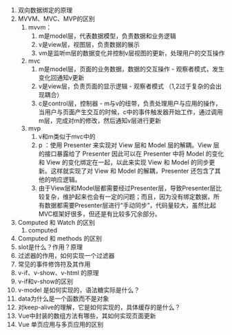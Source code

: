 1. 双向数据绑定的原理
2. MVVM、MVC、MVP的区别
   1. mvvm：
      1. m是model层，代表数据模型，负责数据和业务逻辑
      2. v是view层，视图层，负责数据的展示
      3. vm是监听m层的数据变化并控制v层视图的更新，处理用户的交互操作
   2. mvc
      1. m是model层，页面的业务数据，数据的交互操作 - 观察者模式，发生变化回通知v更新
      2. v是view层，负责页面的显示逻辑 - 观察者模式 （1,2过于复杂的会出现耦合）
      3. c是control层，控制器 - m与v的纽带，负责处理用户与应用的操作，当用户与页面产生交互的时候，c中的事件触发器开始工作，通过调用m层，完成对m的修改，然后通知v层进行更新
   3. mvp
      1. v和m类似于mvc中的
      2. p ：使用 Presenter 来实现对 View 层和 Model 层的解耦。View 层的接口暴露给了 Presenter 因此可以在 Presenter 中将 Model 的变化和 View 的变化绑定在一起，以此来实现 View 和 Model 的同步更新。这样就实现了对 View 和 Model 的解耦，Presenter 还包含了其他的响应逻辑。
      3. 由于View层和Model层都需要经过Presenter层，导致Presenter层比较复杂，维护起来也会有一定的问题；而且，因为没有绑定数据，所有数据都需要Presenter层进行“手动同步”，代码量较大，虽然比起MVC框架好很多，但还是有比较多冗余部分。
3. Computed 和 Watch 的区别
   1. computed 
4. Computed 和 methods 的区别
5. slot是什么？作用？原理
6. 过滤器的作用，如何实现一个过滤器
7. 常见的事件修饰符及其作用
8. v-if、v-show、v-html 的原理
9.  v-if和v-show的区别
10. v-model 是如何实现的，语法糖实际是什么？
11. data为什么是一个函数而不是对象
12. 对keep-alive的理解，它是如何实现的，具体缓存的是什么？
13. Vue中封装的数组方法有哪些，其如何实现页面更新
14. Vue 单页应用与多页应用的区别 
